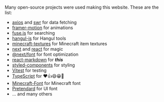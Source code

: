 Many open-source projects were used making this website. These are the list:

- [axios](https://www.npmjs.com/package/axios) and [swr](https://www.npmjs.com/package/swr) for data fetching
- [framer-motion](https://www.npmjs.com/package/framer-motion) for animations
- [fuse.js](https://www.npmjs.com/package/fuse.js) for searching
- [hangul-js](https://www.npmjs.com/package/hangul-js) for Hangul tools
- [minecraft-textures](https://www.npmjs.com/package/minecraft-textures) for Minecraft item textures
- [next](https://www.npmjs.com/package/next) and [react](https://www.npmjs.com/package/react) for magic
- [@next/font](https://www.npmjs.com/package/@next/font) for font optimization
- [react-markdown](https://www.npmjs.com/package/react-markdown) for **_this_**
- [styled-components](https://www.npmjs.com/package/styled-components) for styling
- [Vitest](https://www.npmjs.com/package/vitest) for testing
- [TypeScript](https://www.npmjs.com/package/typescript) for ❤️👍😄😁🥲
- [Minecraft-Font](https://github.com/IdreesInc/Minecraft-Font) for Minecraft font
- [Pretendard](https://github.com/orioncactus/pretendard/) for UI font
- ... and many others
